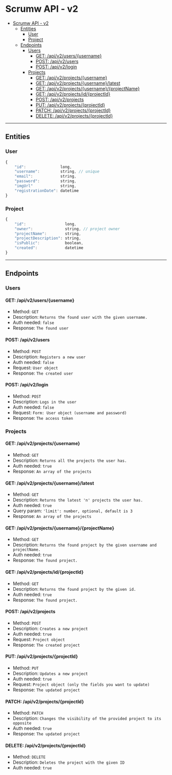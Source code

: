 # Scrumw API - v2

- [Scrumw API - v2](#scrumw-api---v2)
  - [Entities](#entities)
    - [User](#user)
    - [Project](#project)
  - [Endpoints](#endpoints)
    - [Users](#users)
      - [GET: /api/v2/users/{username}](#get-apiv2usersusername)
      - [POST: /api/v2/users](#post-apiv2users)
      - [POST: /api/v2/login](#post-apiv2login)
    - [Projects](#projects)
      - [GET: /api/v2/projects/{username}](#get-apiv2projectsusername)
      - [GET: /api/v2/projects/{username}/latest](#get-apiv2projectsusernamelatest)
      - [GET: /api/v2/projects/{username}/{projectName}](#get-apiv2projectsusernameprojectname)
      - [GET: /api/v2/projects/id/{projectId}](#get-apiv2projectsidprojectid)
      - [POST: /api/v2/projects](#post-apiv2projects)
      - [PUT: /api/v2/projects/{projectId}](#put-apiv2projectsprojectid)
      - [PATCH: /api/v2/projects/{projectId}](#patch-apiv2projectsprojectid)
      - [DELETE: /api/v2/projects/{projectId}](#delete-apiv2projectsprojectid)

<hr>

## Entities

### User
```js
{
    "id":               long,
    "username":         string, // unique
    "email":            string,
    "password":         string,
    "imgUrl"            string,
    "registrationDate": datetime
}
```

### Project
```js
{
    "id":                 long,
    "owner":              string, // project owner
    "projectName":        string,
    "projectDescription": string,
    "isPublic":           boolean,
    "created":            datetime
}
```

<hr>

## Endpoints

### Users

#### GET: /api/v2/users/{username}
- Method: `GET`
- Description: `Returns the found user with the given username.`
- Auth needed: `false`
- Response: `The found user`

#### POST: /api/v2/users
- Method: `POST`
- Description: `Registers a new user`
- Auth needed: `false`
- Request: `User object`
- Response: `The created user`

#### POST: /api/v2/login
- Method: `POST`
- Description: `Logs in the user`
- Auth needed: `false`
- Request: `Form: User object (username and password)`
- Response: `The access token`

### Projects

#### GET: /api/v2/projects/{username}
- Method: `GET`
- Description: `Returns all the projects the user has.`
- Auth needed: `true`
- Response: `An array of the projects`

#### GET: /api/v2/projects/{username}/latest
- Method: `GET`
- Description: `Returns the latest 'n' projects the user has.`
- Auth needed: `true`
- Query param: `'limit': number, optional, default is 3`
- Response: `An array of the projects`

#### GET: /api/v2/projects/{username}/{projectName}
- Method: `GET`
- Description: `Returns the found project by the given username and projectName.`
- Auth needed: `true`
- Response: `The found project.`

#### GET: /api/v2/projects/id/{projectId}
- Method: `GET`
- Description: `Returns the found project by the given id.`
- Auth needed: `true`
- Response: `The found project.`

#### POST: /api/v2/projects
- Method: `POST`
- Description: `Creates a new project`
- Auth needed: `true`
- Request: `Project object`
- Response: `The created project`

#### PUT: /api/v2/projects/{projectId}
- Method: `PUT`
- Description: `Updates a new project`
- Auth needed: `true`
- Request: `Project object (only the fields you want to update)`
- Response: `The updated project`

#### PATCH: /api/v2/projects/{projectId}
- Method: `PATCH`
- Description: `Changes the visibility of the provided project to its opposite`
- Auth needed: `true`
- Response: `The updated project`

#### DELETE: /api/v2/projects/{projectId}
- Method: `DELETE`
- Description: `Deletes the project with the given ID`
- Auth needed: `true`